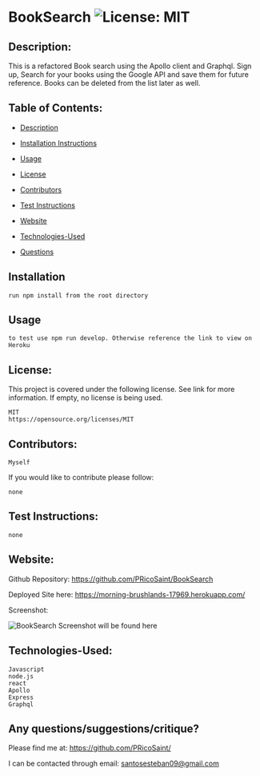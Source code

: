#  BookSearch ![License: MIT](https://img.shields.io/badge/License-MIT-yellow.svg)

  ## Description:

   This is a refactored Book search using the Apollo client and Graphql. Sign up, Search for your books using the Google API and save them for future reference. Books can be deleted from the list later as well. 

  ## Table of Contents:
  * [Description](#Description)

  * [Installation Instructions](#Installation)

  * [Usage](#Usage)
  
  * [License](#License)

  * [Contributors](#Contributors) 

  * [Test Instructions](#Test_Instructions)

  * [Website](#Website)

  * [Technologies-Used](#Technologies-Used)
  
  * [Questions](#Contributors)
    
  ## Installation
    run npm install from the root directory  

  ## Usage
    to test use npm run develop. Otherwise reference the link to view on Heroku

  ## License:
  This project is covered under the following license. See link for more information.
  If empty, no license is being used.
    
    MIT
    https://opensource.org/licenses/MIT

  ## Contributors: 
    Myself

  If you would like to contribute please follow:

    none

  ## Test Instructions:
    none

  ## Website:
  Github Repository: https://github.com/PRicoSaint/BookSearch

  Deployed Site here: 
  https://morning-brushlands-17969.herokuapp.com/

  Screenshot:
  
![BookSearch](BookSearch.gif)
Screenshot will be found here

  
  ## Technologies-Used:
  
    Javascript
	node.js
	react
    Apollo
    Express
    Graphql


## Any questions/suggestions/critique?
Please find me at:
https://github.com/PRicoSaint/

I can be contacted through email:
santosesteban09@gmail.com




